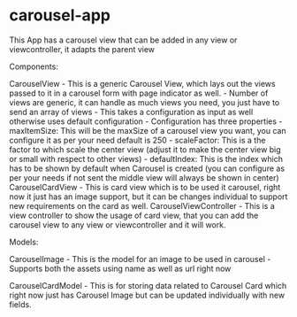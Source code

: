 # carousel-app
This App has a carousel view that can be added in any view or viewcontroller, it adapts the parent view

Components:

CarouselView
    - This is a generic Carousel View, which lays out the views passed to it in a carousel form with page indicator as well.
    - Number of views are generic, it can handle as much views you need, you just have to send an array of views
    - This takes a configuration as input as well otherwise uses default configuration
        -   Configuration has three properties
            -   maxItemSize: This will be the maxSize of a carousel view you want, you can configure it as per your need default is 250
            -   scaleFactor: This is a the factor to which scale the center view (adjust it to make the center view big or small with respect to other views)
            -   defaultIndex: This is the index which has to be shown by default when Carousel is created (you can configure as per your needs if not sent the middle view will always be shown in center)
CarouselCardView
    - This is card view which is to be used it carousel, right now it just has an image support, but it can be changes individual to support new requirements on the card as well.
CarouselViewController
    - This is a view controller to show the usage of card view, that you can add the carousel view to any view or viewcontroller and it will work.
    

Models:

CarouselImage
    - This is the model for an image to be used in carousel
    - Supports both the assets using name as well as url right now
    
CarouselCardModel
    - This is for storing data related to Carousel Card which right now just has Carousel Image but can be updated individually with new fields.


